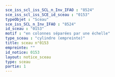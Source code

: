 ```yaml
---
sce_iss_scl_iss_SCL_n_Inv_IFAO : "8524"
sce_iss_scl_iss_SCE_id_sceau : "0153"
typeObjet : "Sceau"
sce_iss_SCL_n_Inv_IFAO : "8524"
id_sceau : "0153"
motif : "en colonnes séparées par une échelle"
type_sceau : "cylindre (empreinte)"
title: sceau n°0153
empreinte: ""
id_notice: 0153
layout: notice_sceau
type: sceau
partie: 1
---
```

